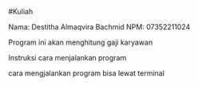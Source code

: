 #Kuliah

Nama: Destitha Almaqvira Bachmid
NPM: 07352211024

Program ini akan menghitung gaji karyawan

Instruksi cara menjalankan program

cara mengjalankan program bisa lewat terminal